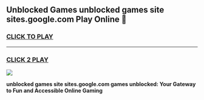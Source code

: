 
## Unblocked Games unblocked games site sites.google.com Play Online 👋
<h3>
<a href="https://news.freeplayer.one?title=unblocked_games_site_sites.google.com&ref=17F">CLICK TO PLAY</a></h3>
<hr>

<h3>
<a href="https://news.freeplayer.one?title=unblocked_games_site_sites.google.com&ref=17F">CLICK 2 PLAY</a>
  
</h3>

<a href="https://news.freeplayer.one?title=unblocked_games_site_sites.google.com&ref=17F/"><img src="https://clearcache.store/games.png"></a>


**unblocked games site sites.google.com games unblocked: Your Gateway to Fun and Accessible Online Gaming**
